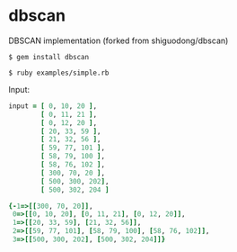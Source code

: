 dbscan
======

DBSCAN implementation (forked from shiguodong/dbscan)

```
$ gem install dbscan
```

```
$ ruby examples/simple.rb
```

Input:

```ruby
input = [ 0, 10, 20 ],
        [ 0, 11, 21 ],
        [ 0, 12, 20 ],
        [ 20, 33, 59 ],
        [ 21, 32, 56 ],
        [ 59, 77, 101 ],
        [ 58, 79, 100 ],
        [ 58, 76, 102 ],
        [ 300, 70, 20 ],
        [ 500, 300, 202],
        [ 500, 302, 204 ]
```

```ruby
{-1=>[[300, 70, 20]],
 0=>[[0, 10, 20], [0, 11, 21], [0, 12, 20]],
 1=>[[20, 33, 59], [21, 32, 56]],
 2=>[[59, 77, 101], [58, 79, 100], [58, 76, 102]],
 3=>[[500, 300, 202], [500, 302, 204]]}
```

